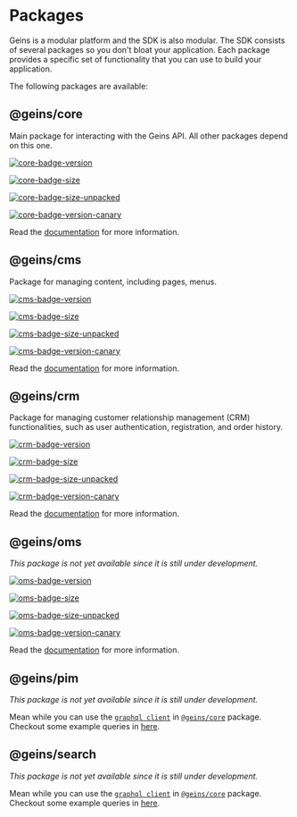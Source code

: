# Packages

Geins is a modular platform and the SDK is also modular. The SDK consists of several packages so you don't bloat your application. Each package provides a specific set of functionality that you can use to build your application. 

The following packages are available:

## @geins/core <Badge type="info" text="0.3.10-canary-041e5f03d0f47a30733c0c2fba70ccb3dba3e26b" />

Main package for interacting with the Geins API. All other packages depend on this one.

[![core-badge-version]][core-npm-url]

[![core-badge-size]][core-npm-url]

[![core-badge-size-unpacked]][core-npm-url]

[![core-badge-version-canary]][core-npm-url-canary]

Read the [documentation](./core/) for more information.

## @geins/cms <Badge type="info" text="0.3.10-canary-041e5f03d0f47a30733c0c2fba70ccb3dba3e26b" />

Package for managing content, including pages, menus.

[![cms-badge-version]][cms-npm-url]

[![cms-badge-size]][cms-npm-url]

[![cms-badge-size-unpacked]][cms-npm-url]

[![cms-badge-version-canary]][cms-npm-url-canary]

Read the [documentation](./cms/) for more information.

## @geins/crm <Badge type="info" text="0.3.10-canary-041e5f03d0f47a30733c0c2fba70ccb3dba3e26b" />

Package for managing customer relationship management (CRM) functionalities, such as user authentication, registration, and order history.

[![crm-badge-version]][crm-npm-url]

[![crm-badge-size]][crm-npm-url]

[![crm-badge-size-unpacked]][crm-npm-url]

[![crm-badge-version-canary]][crm-npm-url-canary]

Read the [documentation](./crm/) for more information.

## @geins/oms <Badge type="info" text="0.3.10-canary-041e5f03d0f47a30733c0c2fba70ccb3dba3e26b" />

_This package is not yet available since it is still under development._

[![oms-badge-version]][oms-npm-url]

[![oms-badge-size]][oms-npm-url]

[![oms-badge-size-unpacked]][oms-npm-url]

[![oms-badge-version-canary]][oms-npm-url-canary]

Read the [documentation](./oms/) for more information.


## @geins/pim <Badge type="warning" text="TBA" />

_This package is not yet available since it is still under development._

Mean while you can use the [`graphql client`](./core/graphql-client) in [`@geins/core`](./core/) package. Checkout some example queries in [here](./../guide/examples/gql/).


## @geins/search <Badge type="warning" text="TBA" />

_This package is not yet available since it is still under development._

Mean while you can use the [`graphql client`](./core/graphql-client) in [`@geins/core`](./core/) package. Checkout some example queries in [here](./../guide/examples/gql/).


[core-npm-url]: https://www.npmjs.com/package/@geins/core
[core-npm-url-canary]: https://www.npmjs.com/package/@geins/core/v/canary
[core-badge-version]: https://img.shields.io/npm/v/%40geins%2Fcore?style=for-the-badge&label=latest%20version
[core-badge-version-canary]: https://img.shields.io/npm/v/%40geins%2Fcore/canary?style=for-the-badge&label=Latest%20canary
[core-badge-size]: https://img.shields.io/bundlejs/size/%40geins%2Fcore?style=for-the-badge
[core-badge-size-unpacked]: https://img.shields.io/npm/unpacked-size/%40geins%2Fcore?style=for-the-badge

[cms-npm-url]: https://www.npmjs.com/package/@geins/cms
[cms-npm-url-canary]: https://www.npmjs.com/package/@geins/cms/v/canary
[cms-badge-version]: https://img.shields.io/npm/v/%40geins%2Fcms?style=for-the-badge&label=latest%20version
[cms-badge-version-canary]: https://img.shields.io/npm/v/%40geins%2Fcms/canary?style=for-the-badge&label=Latest%20canary
[cms-badge-size]: https://img.shields.io/bundlejs/size/%40geins%2Fcms?style=for-the-badge
[cms-badge-size-unpacked]: https://img.shields.io/npm/unpacked-size/%40geins%2Fcms?style=for-the-badge

[crm-npm-url]: https://www.npmjs.com/package/@geins/crm
[crm-npm-url-canary]: https://www.npmjs.com/package/@geins/crm/v/canary
[crm-badge-version]: https://img.shields.io/npm/v/%40geins%2Fcrm?style=for-the-badge&label=latest%20version
[crm-badge-version-canary]: https://img.shields.io/npm/v/%40geins%2Fcrm/canary?style=for-the-badge&label=Latest%20canary
[crm-badge-size]: https://img.shields.io/bundlejs/size/%40geins%2Fcrm?style=for-the-badge
[crm-badge-size-unpacked]: https://img.shields.io/npm/unpacked-size/%40geins%2Fcrm?style=for-the-badge

[oms-npm-url]: https://www.npmjs.com/package/@geins/oms
[oms-npm-url-canary]: https://www.npmjs.com/package/@geins/oms/v/canary
[oms-badge-version]: https://img.shields.io/npm/v/%40geins%2Foms?style=for-the-badge&label=latest%20version
[oms-badge-version-canary]: https://img.shields.io/npm/v/%40geins%2Foms/canary?style=for-the-badge&label=Latest%20canary
[oms-badge-size]: https://img.shields.io/bundlejs/size/%40geins%2Foms?style=for-the-badge
[oms-badge-size-unpacked]: https://img.shields.io/npm/unpacked-size/%40geins%2Foms?style=for-the-badge

